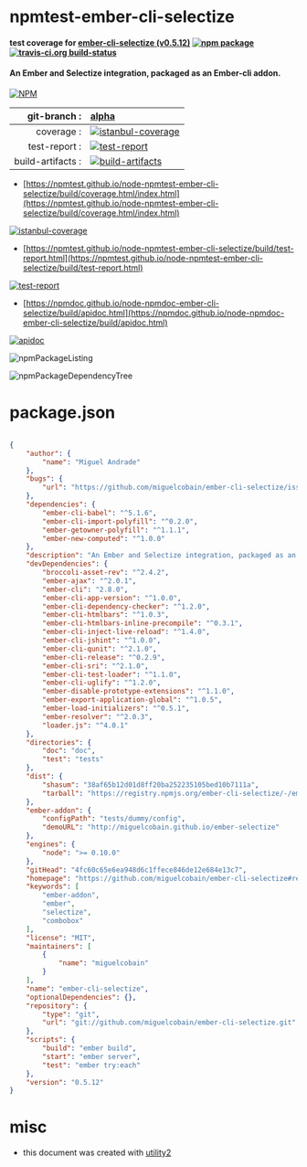 # npmtest-ember-cli-selectize

#### test coverage for  [ember-cli-selectize (v0.5.12)](https://github.com/miguelcobain/ember-cli-selectize#readme)  [![npm package](https://img.shields.io/npm/v/npmtest-ember-cli-selectize.svg?style=flat-square)](https://www.npmjs.org/package/npmtest-ember-cli-selectize) [![travis-ci.org build-status](https://api.travis-ci.org/npmtest/node-npmtest-ember-cli-selectize.svg)](https://travis-ci.org/npmtest/node-npmtest-ember-cli-selectize)

#### An Ember and Selectize integration, packaged as an Ember-cli addon.

[![NPM](https://nodei.co/npm/ember-cli-selectize.png?downloads=true&downloadRank=true&stars=true)](https://www.npmjs.com/package/ember-cli-selectize)

| git-branch : | [alpha](https://github.com/npmtest/node-npmtest-ember-cli-selectize/tree/alpha)|
|--:|:--|
| coverage : | [![istanbul-coverage](https://npmtest.github.io/node-npmtest-ember-cli-selectize/build/coverage.badge.svg)](https://npmtest.github.io/node-npmtest-ember-cli-selectize/build/coverage.html/index.html)|
| test-report : | [![test-report](https://npmtest.github.io/node-npmtest-ember-cli-selectize/build/test-report.badge.svg)](https://npmtest.github.io/node-npmtest-ember-cli-selectize/build/test-report.html)|
| build-artifacts : | [![build-artifacts](https://npmtest.github.io/node-npmtest-ember-cli-selectize/glyphicons_144_folder_open.png)](https://github.com/npmtest/node-npmtest-ember-cli-selectize/tree/gh-pages/build)|

- [https://npmtest.github.io/node-npmtest-ember-cli-selectize/build/coverage.html/index.html](https://npmtest.github.io/node-npmtest-ember-cli-selectize/build/coverage.html/index.html)

[![istanbul-coverage](https://npmtest.github.io/node-npmtest-ember-cli-selectize/build/screenCapture.buildCi.browser.%252Ftmp%252Fbuild%252Fcoverage.lib.html.png)](https://npmtest.github.io/node-npmtest-ember-cli-selectize/build/coverage.html/index.html)

- [https://npmtest.github.io/node-npmtest-ember-cli-selectize/build/test-report.html](https://npmtest.github.io/node-npmtest-ember-cli-selectize/build/test-report.html)

[![test-report](https://npmtest.github.io/node-npmtest-ember-cli-selectize/build/screenCapture.buildCi.browser.%252Ftmp%252Fbuild%252Ftest-report.html.png)](https://npmtest.github.io/node-npmtest-ember-cli-selectize/build/test-report.html)

- [https://npmdoc.github.io/node-npmdoc-ember-cli-selectize/build/apidoc.html](https://npmdoc.github.io/node-npmdoc-ember-cli-selectize/build/apidoc.html)

[![apidoc](https://npmdoc.github.io/node-npmdoc-ember-cli-selectize/build/screenCapture.buildCi.browser.%252Ftmp%252Fbuild%252Fapidoc.html.png)](https://npmdoc.github.io/node-npmdoc-ember-cli-selectize/build/apidoc.html)

![npmPackageListing](https://npmtest.github.io/node-npmtest-ember-cli-selectize/build/screenCapture.npmPackageListing.svg)

![npmPackageDependencyTree](https://npmtest.github.io/node-npmtest-ember-cli-selectize/build/screenCapture.npmPackageDependencyTree.svg)



# package.json

```json

{
    "author": {
        "name": "Miguel Andrade"
    },
    "bugs": {
        "url": "https://github.com/miguelcobain/ember-cli-selectize/issues"
    },
    "dependencies": {
        "ember-cli-babel": "^5.1.6",
        "ember-cli-import-polyfill": "^0.2.0",
        "ember-getowner-polyfill": "^1.1.1",
        "ember-new-computed": "^1.0.0"
    },
    "description": "An Ember and Selectize integration, packaged as an Ember-cli addon.",
    "devDependencies": {
        "broccoli-asset-rev": "^2.4.2",
        "ember-ajax": "^2.0.1",
        "ember-cli": "2.8.0",
        "ember-cli-app-version": "^1.0.0",
        "ember-cli-dependency-checker": "^1.2.0",
        "ember-cli-htmlbars": "^1.0.3",
        "ember-cli-htmlbars-inline-precompile": "^0.3.1",
        "ember-cli-inject-live-reload": "^1.4.0",
        "ember-cli-jshint": "^1.0.0",
        "ember-cli-qunit": "^2.1.0",
        "ember-cli-release": "^0.2.9",
        "ember-cli-sri": "^2.1.0",
        "ember-cli-test-loader": "^1.1.0",
        "ember-cli-uglify": "^1.2.0",
        "ember-disable-prototype-extensions": "^1.1.0",
        "ember-export-application-global": "^1.0.5",
        "ember-load-initializers": "^0.5.1",
        "ember-resolver": "^2.0.3",
        "loader.js": "^4.0.1"
    },
    "directories": {
        "doc": "doc",
        "test": "tests"
    },
    "dist": {
        "shasum": "38af65b12d01d8ff20ba252235105bed10b7111a",
        "tarball": "https://registry.npmjs.org/ember-cli-selectize/-/ember-cli-selectize-0.5.12.tgz"
    },
    "ember-addon": {
        "configPath": "tests/dummy/config",
        "demoURL": "http://miguelcobain.github.io/ember-selectize"
    },
    "engines": {
        "node": ">= 0.10.0"
    },
    "gitHead": "4fc60c65e6ea948d6c1ffece846de12e684e13c7",
    "homepage": "https://github.com/miguelcobain/ember-cli-selectize#readme",
    "keywords": [
        "ember-addon",
        "ember",
        "selectize",
        "combobox"
    ],
    "license": "MIT",
    "maintainers": [
        {
            "name": "miguelcobain"
        }
    ],
    "name": "ember-cli-selectize",
    "optionalDependencies": {},
    "repository": {
        "type": "git",
        "url": "git://github.com/miguelcobain/ember-cli-selectize.git"
    },
    "scripts": {
        "build": "ember build",
        "start": "ember server",
        "test": "ember try:each"
    },
    "version": "0.5.12"
}
```



# misc
- this document was created with [utility2](https://github.com/kaizhu256/node-utility2)
